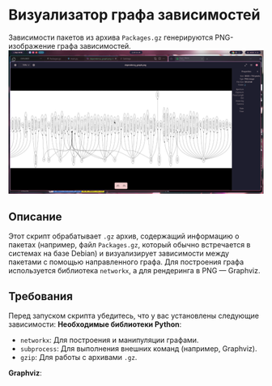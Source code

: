 # Визуализатор графа зависимостей
Зависимости пакетов из архива 
`Packages.gz` генерируются PNG-изображение графа зависимостей.
![example](https://github.com/JobsLament/Dependency-graph-v2/blob/main/examle/image_2024-11-21_09-36-53.png)

## Описание
Этот скрипт обрабатывает `.gz` архив, содержащий информацию о пакетах 
(например, файл `Packages.gz`, который обычно встречается в системах на 
базе Debian) и визуализирует зависимости между пакетами с помощью 
направленного графа. Для построения графа используется библиотека 
`networkx`, а для рендеринга в PNG — Graphviz.

## Требования
Перед запуском скрипта убедитесь, что у вас установлены следующие зависимости:
 **Необходимые библиотеки Python**:
   - `networkx`: Для построения и манипуляции графами.
   - `subprocess`: Для выполнения внешних команд (например, Graphviz).
   - `gzip`: Для работы с архивами `.gz`.
 
 **Graphviz**:
